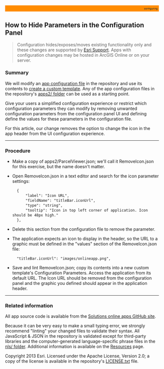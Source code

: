 [StartWithSplash.json]: ../examples2/StartWithSplash.json

[app configuration file]: UnderstandingConfigurationFile.md
[create a custom template]: HowToCreateCustomTemplate.md
[apps2/ folder]: ../../apps2/
[Solutions online apps GitHub site]: https://github.com/Esri/local-government-online-apps
[doc/examples2/ folder]: ../examples2/
[nls/ folder]: ../../nls/
[Resources]: Resources.md
[Esri Support]: http://support.esri.com/
[LICENSE.txt]: ../../LICENSE.txt

![](images/configuring.png)

## How to Hide Parameters in the Configuration Panel

> Configuration hides/exposes/moves existing functionality only and these changes are supported by [Esri Support][].
> Apps with configuration changes may be hosted in ArcGIS Online or on your server.

### Summary

We will modify an [app configuration file][] in the repository and use its contents to [create a custom template][]. Any of the app configuration files in the repository's [apps2/ folder] can be used as a starting point.

Give your users a simplified configuration experience or  restrict which configuration parameters they can modify by removing unwanted configuration parameters from the configuration panel UI and defining define the values for these parameters in the configuration file.

For this article, our change removes the option to change the icon in the app header from the UI configuration experience.

----------
### Procedure

* Make a copy of apps2/ParcelViewer.json; we'll call it RemoveIcon.json for this exercise, but the name doesn't matter.

* Open RemoveIcon.json in a text editor and search for the icon parameter settings:

	    {
			"label": "Icon URL",
		    "fieldName": "titleBar.iconUrl",
		    "type": "string",
		    "tooltip": "Icon in top left corner of application. Icon should be 48px high."
		},

* Delete this section from the configuration file to remove the parameter.
* The application expects an icon to display in the header, so the URL to a graphic must be defined in the "values" section of the RemoveIcon.json file:

        "titleBar.iconUrl": "images/onlineapp.png",

* Save and lint RemoveIcon.json; copy its contents into a new custom template's Configuration Parameters. Access the application from its default URL. The Icon URL should be removed from the configuration panel and the graphic you defined should appear in the application header.

----------
### Related information

All app source code is available from the [Solutions online apps GitHub site][].

Because it can be very easy to make a small typing error, we strongly recommend "linting" your changed files to validate their syntax. All JavaScript & JSON in the repository is validated except for third-party libraries and the computer-generated language-specific phrase files in the [nls/ folder][]. Additional information is available on the [Resources][] page.

Copyright 2013 Esri. Licensed under the Apache License, Version 2.0; a copy of the license is available in the repository's [LICENSE.txt][] file.